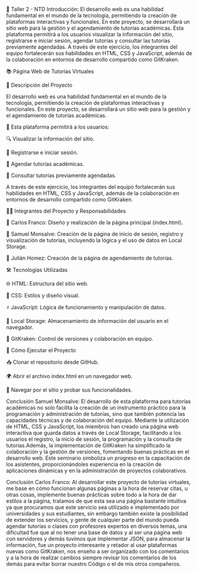 🎯 Taller 2 - NTD
Introducción:
El desarrollo web es una habilidad fundamental en el mundo de la tecnología, permitiendo la creación de plataformas interactivas y funcionales. En este proyecto, se desarrollará un sitio web para la gestión y el agendamiento de tutorías académicas. Esta plataforma permitirá a los usuarios visualizar la información del sitio, registrarse e iniciar sesión, agendar tutorías y consultar las tutorías previamente agendadas. A través de este ejercicio, los integrantes del equipo fortalecerán sus habilidades en HTML, CSS y JavaScript, además de la colaboración en entornos de desarrollo compartido como GitKraken. 

📚 Página Web de Tutorías Virtuales

📝 Descripción del Proyecto

El desarrollo web es una habilidad fundamental en el mundo de la tecnología, permitiendo la creación de plataformas interactivas y funcionales. En este proyecto, se desarrollará un sitio web para la gestión y el agendamiento de tutorías académicas.

📌 Esta plataforma permitirá a los usuarios:

🔍 Visualizar la información del sitio.

🔑 Registrarse e iniciar sesión.

📅 Agendar tutorías académicas.

📖 Consultar tutorías previamente agendadas.

A través de este ejercicio, los integrantes del equipo fortalecerán sus habilidades en HTML, CSS y JavaScript, además de la colaboración en entornos de desarrollo compartido como GitKraken.

👨‍💻 Integrantes del Proyecto y Responsabilidades

🎨 Carlos Franco: Diseño y realización de la página principal (index.html).

🔐 Samuel Monsalve: Creación de la página de inicio de sesión, registro y visualización de tutorías, incluyendo la lógica y el uso de datos en Local Storage.

📆 Julián Homez: Creación de la página de agendamiento de tutorías.

🛠️ Tecnologías Utilizadas

🌐 HTML: Estructura del sitio web.

🎨 CSS: Estilos y diseño visual.

⚡ JavaScript: Lógica de funcionamiento y manipulación de datos.

💾 Local Storage: Almacenamiento de información del usuario en el navegador.

🔗 GitKraken: Control de versiones y colaboración en equipo.

🚀 Cómo Ejecutar el Proyecto

📥 Clonar el repositorio desde GitHub.

🌍 Abrir el archivo index.html en un navegador web.

🏁 Navegar por el sitio y probar sus funcionalidades.

Conclusión Samuel Monsalve:
El desarrollo de esta plataforma para tutorías académicas no solo facilita la creación de un instrumento práctico para la programación y administración de tutorías, sino que también potencia las capacidades técnicas y de colaboración del equipo.  Mediante la utilización de HTML, CSS y JavaScript, los miembros han creado una página web interactiva que guarda datos a través de Local Storage, facilitando a los usuarios el registro, la inicio de sesión, la programación y la consulta de tutorías.Además, la implementación de GitKraken ha simplificado la colaboración y la gestión de versiones, fomentando buenas prácticas en el desarrollo web.  Este seminario simboliza un progreso en la capacitación de los asistentes, proporcionándoles experiencia en la creación de aplicaciones dinámicas y en la administración de proyectos colaborativos. 

Conclusión Carlos Franco:
Al desarrollar este proyecto de tutorías virtuales, me base en cómo funcionan algunas páginas a la hora de reservar citas, u otras cosas, implemente buenas prácticas sobre todo a la hora de dar estilos a la página, tratamos de que esta sea una página bastante intuitiva ya que procuramos que este servicio sea utilizado e implementado por universidades y sus estudiantes, sin embargo también existe la posibilidad de extender los servicios, y gente de cualquier parte del mundo pueda agendar tutorías o clases con profesores expertos en diversos temas, una dificultad fue que al no tener una base de datos y al ser una página web con servidores y demás tuvimos que implementar JSON, para almacenar la información, fue un proyecto interesante y retador al usar plataformas nuevas como GitKraken, nos enseño a ser organizado con los comentarios y a la hora de realizar cambios siempre revisar los comentarios de los demás para evitar borrar nuestro Código o el de mis otros compañeros.
